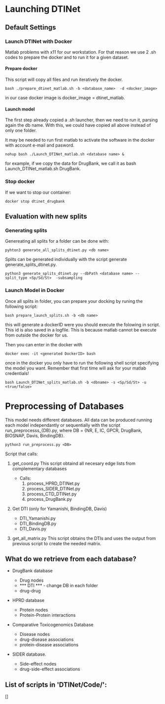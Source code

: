 # Launching DTINet

## Default Settings 

### Launch DTINet with Docker

Matlab problems with x11 for our workstation. 
For that reason we use 2 .sh codes to prepare the docker and 
to run it for a given dataset.

#### Prepare docker

This script will copy all files and run iteratively the docker.
```
bash ./prepare_dtinet_matlab.sh -b <database_name>  -d <docker_image>
```
in our case docker image is docker_image = dtinet_matlab.

#### Launch model

The first step already copied a .sh launcher, then we need to run it, 
parsing again the db name. 
With this, we could have copied all above instead of only one folder.

It may be needed to run first matlab to activate the software 
in the docker with account e-mail and pasword.

```
nohup bash ./Launch_DTINet_matlab.sh <database name> &
```

for example, if we copy the data for DrugBank, we call it as bash Launch_DTINet_matlab.sh DrugBank.

### Stop docker
If we want to stop our container:
```
docker stop dtinet_drugbank
```




## Evaluation with new splits

### Generating splits
Genereating all splits for a folder can be done with:
```
pyhton3 generate_all_splits_dtinet.py <db name>
```

Splits can be generated individually with the script generate generate_splits_dtinet.py.

```
python3 generate_splits_dtinet.py --dbPath <database name> --split_type <Sp/Sd/St>  -subsampling
```

### Launch Model in Docker

Once all splits in folder, you can prepare your docking by runing the following script:

```
bash prepare_launch_splits.sh -b <db name> 
```
this will generate a dockerID were you should execute the folowing in script.
This id is also saved in a logfile. This is because matlab cannot be execute from outside the docker for us.

Then you can enter in the docker with

```
docker exec -it <generated DockerID> bash
```

once in the docker you only have to run the following shell script
specifying the model you want.
Remember that first time will ask for your matlab credentials!

```
bash Launch_DTINet_splits_matlab.sh -b <dbname> -s <Sp/Sd/St> -u <true/false>
```



# Preprocessing of Databases

This model needs different databases. 
All data can be produced running each model independantly or sequentially with the script run_preprocesss_{DB}.py,
where DB = {NR, E, IC, GPCR, DrugBank, BIOSNAP, Davis, BindingDB}.

```
python3 run_preprocess.py <DB>
```

Script that calls:
1. get_coord.py
    This script obtaind all necesary edge lists from complementary databases
    * Calls:
      1. process_HPRD_DTINet.py
      2. process_SIDER_DTINet.py
      3. process_CTD_DTINet.py
      4. process_DrugBank.py 

2. Get DTI (only for Yamanishi, BindingDB, Davis)
    - DTI_Yamanishi.py
    - DTI_BindingDB.py
    - DTI_Davis.py

3. get_all_matrix.py
    This script obtains the DTIs and uses the output from previous script to create the needed matrix. 


## What do we retrieve from each database? 
* DrugBank database 
    - Drug nodes
    - *** DTI *** - change DB in each folder
    - drug-drug 

* HPRD database
    - Protein nodes
    - Protein-Protein interactions

* Comparative Toxicogenomics Database
    - Disease nodes
    - drug-disease associations
    - protein-disease associations 

* SIDER database.
    - Side-effect nodes
    - drug-side-effect associations 


## List of scripts in 'DTINet/Code/':

[]
